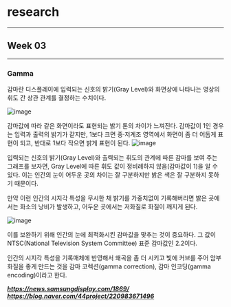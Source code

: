 # research
***
## Week 03
***
### Gamma
감마란 디스플레이에 입력되는 신호의 밝기(Gray Level)와 화면상에 나타나는 영상의 휘도 간 상관 관계를 결정하는 수치이다.

![image](https://user-images.githubusercontent.com/90237478/136163783-4fc016b0-1622-4d25-adae-f111fc8a0df9.png)

감마값에 따라 같은 화면이라도 표현되는 밝기 톤의 차이가 느껴진다. 감마값이 1인 경우는 입력과 출력의 밝기가 같지만, 1보다 크면 중·저계조 영역에서 화면이 좀 더 어둡게 표현이 되고, 반대로 1보다 작으면 밝게 표현이 된다.
![image](https://user-images.githubusercontent.com/90237478/136164649-ff425d45-40b9-46dc-ac21-d64b38ea8160.png)

입력되는 신호의 밝기(Gray Level)와 출력되는 휘도의 관계에 따른 감마를 보여 주는 그래프를 보자면, Gray Level에 따른 휘도 값이 정비례하지 않음(감마값이 1)을 알 수 있다. 이는 인간의 눈이 어두운 곳의 차이는 잘 구분하지만 밝은 색은 잘 구분하지 못하기 때문이다.

만약 이런 인간의 시지각 특성을 무시한 채 밝기를 가중치없이 기록해버리면 밝은 곳에서는 화소의 낭비가 발생하고, 어두운 곳에서는 저화질로 화질이 깨지게 된다.

![image](https://user-images.githubusercontent.com/90237478/136169368-95563266-58ab-429a-917d-8c19e846e4df.png)

이를 보완하기 위해 인간의 눈에 최적화시킨 감마값을 맞추는 것이 중요하다. 그 값이 NTSC(National Television System Committee) 표준 감마값인 2.2이다.

인간의 시지각 특성을 기록매체에 반영해서 왜곡을 좀 더 시키고 빛에 커브를 주어 암부화질을 좋게 만드는 것을 감마 코렉션(gamma correction), 감마 인코딩(gamma encoding)이라고 한다.

**_https://news.samsungdisplay.com/1869/_**
**_https://blog.naver.com/44project/220983671496_**
